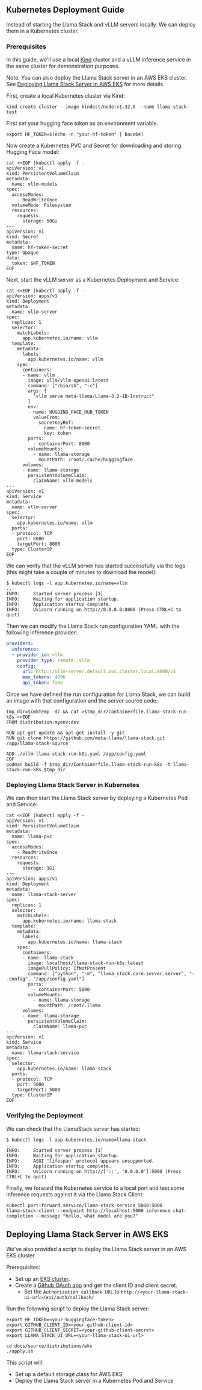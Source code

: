 ## Kubernetes Deployment Guide

Instead of starting the Llama Stack and vLLM servers locally. We can deploy them in a Kubernetes cluster.

### Prerequisites
In this guide, we'll use a local [Kind](https://kind.sigs.k8s.io/) cluster and a vLLM inference service in the same cluster for demonstration purposes.

Note: You can also deploy the Llama Stack server in an AWS EKS cluster. See [Deploying Llama Stack Server in AWS EKS](#deploying-llama-stack-server-in-aws-eks) for more details.

First, create a local Kubernetes cluster via Kind:

```
kind create cluster --image kindest/node:v1.32.0 --name llama-stack-test
```

First set your hugging face token as an environment variable.
```
export HF_TOKEN=$(echo -n "your-hf-token" | base64)
```

Now create a Kubernetes PVC and Secret for downloading and storing Hugging Face model:

```
cat <<EOF |kubectl apply -f -
apiVersion: v1
kind: PersistentVolumeClaim
metadata:
  name: vllm-models
spec:
  accessModes:
    - ReadWriteOnce
  volumeMode: Filesystem
  resources:
    requests:
      storage: 50Gi
---
apiVersion: v1
kind: Secret
metadata:
  name: hf-token-secret
type: Opaque
data:
  token: $HF_TOKEN
EOF
```


Next, start the vLLM server as a Kubernetes Deployment and Service:

```
cat <<EOF |kubectl apply -f -
apiVersion: apps/v1
kind: Deployment
metadata:
  name: vllm-server
spec:
  replicas: 1
  selector:
    matchLabels:
      app.kubernetes.io/name: vllm
  template:
    metadata:
      labels:
        app.kubernetes.io/name: vllm
    spec:
      containers:
      - name: vllm
        image: vllm/vllm-openai:latest
        command: ["/bin/sh", "-c"]
        args: [
          "vllm serve meta-llama/Llama-3.2-1B-Instruct"
        ]
        env:
        - name: HUGGING_FACE_HUB_TOKEN
          valueFrom:
            secretKeyRef:
              name: hf-token-secret
              key: token
        ports:
          - containerPort: 8000
        volumeMounts:
          - name: llama-storage
            mountPath: /root/.cache/huggingface
      volumes:
      - name: llama-storage
        persistentVolumeClaim:
          claimName: vllm-models
---
apiVersion: v1
kind: Service
metadata:
  name: vllm-server
spec:
  selector:
    app.kubernetes.io/name: vllm
  ports:
  - protocol: TCP
    port: 8000
    targetPort: 8000
  type: ClusterIP
EOF
```

We can verify that the vLLM server has started successfully via the logs (this might take a couple of minutes to download the model):

```
$ kubectl logs -l app.kubernetes.io/name=vllm
...
INFO:     Started server process [1]
INFO:     Waiting for application startup.
INFO:     Application startup complete.
INFO:     Uvicorn running on http://0.0.0.0:8000 (Press CTRL+C to quit)
```

Then we can modify the Llama Stack run configuration YAML with the following inference provider:

```yaml
providers:
  inference:
  - provider_id: vllm
    provider_type: remote::vllm
    config:
      url: http://vllm-server.default.svc.cluster.local:8000/v1
      max_tokens: 4096
      api_token: fake
```

Once we have defined the run configuration for Llama Stack, we can build an image with that configuration and the server source code:

```
tmp_dir=$(mktemp -d) && cat >$tmp_dir/Containerfile.llama-stack-run-k8s <<EOF
FROM distribution-myenv:dev

RUN apt-get update && apt-get install -y git
RUN git clone https://github.com/meta-llama/llama-stack.git /app/llama-stack-source

ADD ./vllm-llama-stack-run-k8s.yaml /app/config.yaml
EOF
podman build -f $tmp_dir/Containerfile.llama-stack-run-k8s -t llama-stack-run-k8s $tmp_dir
```

### Deploying Llama Stack Server in Kubernetes

We can then start the Llama Stack server by deploying a Kubernetes Pod and Service:

```
cat <<EOF |kubectl apply -f -
apiVersion: v1
kind: PersistentVolumeClaim
metadata:
  name: llama-pvc
spec:
  accessModes:
    - ReadWriteOnce
  resources:
    requests:
      storage: 1Gi
---
apiVersion: apps/v1
kind: Deployment
metadata:
  name: llama-stack-server
spec:
  replicas: 1
  selector:
    matchLabels:
      app.kubernetes.io/name: llama-stack
  template:
    metadata:
      labels:
        app.kubernetes.io/name: llama-stack
    spec:
      containers:
      - name: llama-stack
        image: localhost/llama-stack-run-k8s:latest
        imagePullPolicy: IfNotPresent
        command: ["python", "-m", "llama_stack.core.server.server", "--config", "/app/config.yaml"]
        ports:
          - containerPort: 5000
        volumeMounts:
          - name: llama-storage
            mountPath: /root/.llama
      volumes:
      - name: llama-storage
        persistentVolumeClaim:
          claimName: llama-pvc
---
apiVersion: v1
kind: Service
metadata:
  name: llama-stack-service
spec:
  selector:
    app.kubernetes.io/name: llama-stack
  ports:
  - protocol: TCP
    port: 5000
    targetPort: 5000
  type: ClusterIP
EOF
```

### Verifying the Deployment
We can check that the LlamaStack server has started:

```
$ kubectl logs -l app.kubernetes.io/name=llama-stack
...
INFO:     Started server process [1]
INFO:     Waiting for application startup.
INFO:     ASGI 'lifespan' protocol appears unsupported.
INFO:     Application startup complete.
INFO:     Uvicorn running on http://['::', '0.0.0.0']:5000 (Press CTRL+C to quit)
```

Finally, we forward the Kubernetes service to a local port and test some inference requests against it via the Llama Stack Client:

```
kubectl port-forward service/llama-stack-service 5000:5000
llama-stack-client --endpoint http://localhost:5000 inference chat-completion --message "hello, what model are you?"
```

## Deploying Llama Stack Server in AWS EKS

We've also provided a script to deploy the Llama Stack server in an AWS EKS cluster.

Prerequisites:
- Set up an [EKS cluster](https://docs.aws.amazon.com/eks/latest/userguide/getting-started.html).
- Create a [Github OAuth app](https://docs.github.com/en/apps/oauth-apps/building-oauth-apps/creating-an-oauth-app) and get the client ID and client secret.
  - Set the `Authorization callback URL` to `http://<your-llama-stack-ui-url>/api/auth/callback/`


Run the following script to deploy the Llama Stack server:
```
export HF_TOKEN=<your-huggingface-token>
export GITHUB_CLIENT_ID=<your-github-client-id>
export GITHUB_CLIENT_SECRET=<your-github-client-secret>
export LLAMA_STACK_UI_URL=<your-llama-stack-ui-url>

cd docs/source/distributions/eks
./apply.sh
```

This script will:

- Set up a default storage class for AWS EKS
- Deploy the Llama Stack server in a Kubernetes Pod and Service